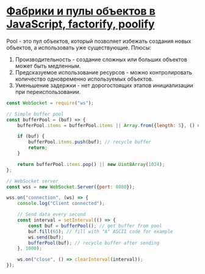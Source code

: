 # [Фабрики и пулы объектов в JavaScript, factorify, poolify](https://www.youtube.com/watch?v=Ax_mSvadFp8&ab_channel=TimurShemsedinov)

Pool - это пул объектов, который позволяет избежать создания новых объектов, а использовать уже существующие.
Плюсы:

1) Производительность - создание сложных или больших объектов может быть медленным.
2) Предсказуемое использование ресурсов - можно контролировать количество одновременно используемых объектов.
3) Уменьшение задержки - нет дорогостоящих этапов инициализации при переиспользовании.

```javascript
const WebSocket = require("ws");

// Simple buffer pool
const bufferPool = (buf) => {
    bufferPool.items = bufferPool.items || Array.from({length: 5}, () => new Uint8Array(1024));

    if (buf) {
        bufferPool.items.push(buf); // recycle buffer
        return;
    }

    return bufferPool.items.pop() || new Uint8Array(1024);
};

// WebSocket server
const wss = new WebSocket.Server({port: 8080});

wss.on("connection", (ws) => {
    console.log("Client connected");

    // Send data every second
    const interval = setInterval(() => {
        const buf = bufferPool(); // get buffer from pool
        buf.fill(65); // fill with "A" ASCII code for example
        ws.send(buf);
        bufferPool(buf); // recycle buffer after sending
    }, 1000);

    ws.on("close", () => clearInterval(interval));
});

```